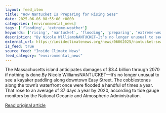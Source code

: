 ```yaml
---
layout: feed_item
title: "How Nantucket Is Preparing for Rising Seas"
date: 2025-06-06 08:55:00 +0000
categories: [environmental_news]
tags: ['flooding', 'extreme-weather']
keywords: ['rising', 'nantucket', 'flooding', 'preparing', 'extreme-weather']
description: "By Nicole WilliamsNANTUCKET—It’s no longer unusual to see a kayaker paddling along downtown Easy Street"
external_url: https://insideclimatenews.org/news/06062025/nantucket-sea-level-rise-coastal-resilience/
is_feed: true
source_feed: "Inside Climate News"
feed_category: "environmental_news"
---
```


The Massachusetts island anticipates damages of $3.4 billion through 2070 if nothing is done.By Nicole WilliamsNANTUCKET—It’s no longer unusual to see a kayaker paddling along downtown Easy Street. The cobblestones along the town’s waterfront once were flooded a handful of times a year. That rose to an average of 37 days a year by 2020, according to tide gauge monitors by the National Oceanic and Atmospheric Administration.

[Read original article](https://insideclimatenews.org/news/06062025/nantucket-sea-level-rise-coastal-resilience/)
